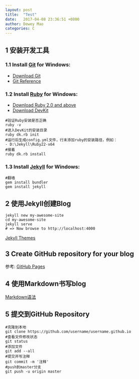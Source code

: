 ```yaml
---
layout: post
title:  "Test"
date:   2017-04-08 23:36:51 +0800
author: Dewey Mao
categories: C
---
```


## 1 安装开发工具
  
### 1.1 Install <a href="https://git-scm.com/about" target="_blank">Git</a> for Windows: 
- <a href="https://git-scm.com/downloads" target="_blank">Download Git</a>
- <a href="https://git-scm.com/docs" target="_blank">Git Reference</a>
  
### 1.2 Install <a href="http://www.ruby-lang.org/zh_cn/" target="_blank">Ruby</a> for Windows:
- <a href="http://rubyinstaller.org/downloads/" target="_blank">Download Ruby 2.0 and above</a>
- <a href="http://rubyinstaller.org/downloads/" target="_blank">Download DevKit</a>

```
#验证Ruby安装是否正确
ruby -v 
#进入DevKit的安装目录
ruby dk.rb init
#运行后生成config.yml文件，行末添加ruby的安装路径，例如：
- D:\Jekyll\Ruby22-x64
#接着
ruby dk.rb install 
```
  
### 1.3 Install <a href="http://jekyll.com.cn/" target="_blank">Jekyll</a> for Windows:

```
#翻墙
gem install bundler
gem install jekyll
```

## 2 使用Jekyll创建Blog

```
jekyll new my-awesome-site 
cd my-awesome-site 
jekyll serve 
# => Now browse to http://localhost:4000 
```

<a href="http://jekyllthemes.org/" target="_blank">Jekyll Themes</a>

## 3 Create GitHub repository for your blog
参考: <a href="https://pages.github.com/" target="_blank">GitHub Pages</a>

## 4 使用Markdown书写blog
<a href="http://www.appinn.com/markdown/" target="_blank">Markdown语法</a>

## 5 提交到GitHub Repository

```
#克隆到本地
git clone https://github.com/username/username.github.io
#查看文件修改状态
git status
#添加文件
git add --all
#提交并写注释
git commit -m '注释'
#push到master分支
git push -u origin master
```




